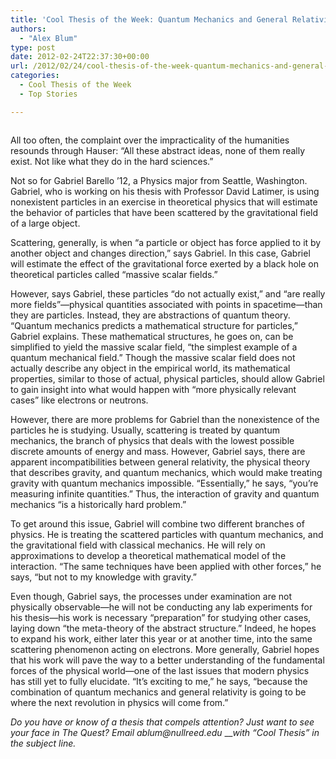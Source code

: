 ```yaml
---
title: 'Cool Thesis of the Week: Quantum Mechanics and General Relativity'
authors: 
  - "Alex Blum"
type: post
date: 2012-02-24T22:37:30+00:00
url: /2012/02/24/cool-thesis-of-the-week-quantum-mechanics-and-general-relativity/
categories:
  - Cool Thesis of the Week
  - Top Stories

---
```

<a href="http://www.reedquest.org/2012/02/cool-thesis-of-the-week-quantum-mechanics-and-general-relativity/thesisweb/" rel="attachment wp-att-1344"><img class="aligncenter size-full wp-image-1344" title="Gabriel Barello" src="https://i2.wp.com/www.reedquest.org/wp-content/uploads/2012/02/Thesisweb.jpg?resize=770%2C430" alt="" data-recalc-dims="1" /></a>

All too often, the complaint over the impracticality of the humanities resounds through Hauser: “All these abstract ideas, none of them really exist. Not like what they do in the hard sciences.”

Not so for Gabriel Barello &#8217;12, a Physics major from Seattle, Washington. Gabriel, who is working on his thesis with Professor David Latimer, is using nonexistent particles in an exercise in theoretical physics that will estimate the behavior of particles that have been scattered by the gravitational field of a large object.

Scattering, generally, is when “a particle or object has force applied to it by another object and changes direction,” says Gabriel. In this case, Gabriel will estimate the effect of the gravitational force exerted by a black hole on theoretical particles called “massive scalar fields.”

However, says Gabriel, these particles “do not actually exist,” and “are really more fields”—physical quantities associated with points in spacetime—than they are particles. Instead, they are abstractions of quantum theory. “Quantum mechanics predicts a mathematical structure for particles,” Gabriel explains. These mathematical structures, he goes on, can be simplified to yield the massive scalar field, “the simplest example of a quantum mechanical field.” Though the massive scalar field does not actually describe any object in the empirical world, its mathematical properties, similar to those of actual, physical particles, should allow Gabriel to gain insight into what would happen with “more physically relevant cases” like electrons or neutrons.

However, there are more problems for Gabriel than the nonexistence of the particles he is studying. Usually, scattering is treated by quantum mechanics, the branch of physics that deals with the lowest possible discrete amounts of energy and mass. However, Gabriel says, there are apparent incompatibilities between general relativity, the physical theory that describes gravity, and quantum mechanics, which would make treating gravity with quantum mechanics impossible. “Essentially,” he says, “you&#8217;re measuring infinite quantities.” Thus, the interaction of gravity and quantum mechanics “is a historically hard problem.”

To get around this issue, Gabriel will combine two different branches of physics. He is treating the scattered particles with quantum mechanics, and the gravitational field with classical mechanics. He will rely on approximations to develop a theoretical mathematical model of the interaction. “The same techniques have been applied with other forces,” he says, “but not to my knowledge with gravity.”

Even though, Gabriel says, the processes under examination are not physically observable—he will not be conducting any lab experiments for his thesis—his work is necessary “preparation” for studying other cases, laying down “the meta-theory of the abstract structure.” Indeed, he hopes to expand his work, either later this year or at another time, into the same scattering phenomenon acting on electrons. More generally, Gabriel hopes that his work will pave the way to a better understanding of the fundamental forces of the physical world—one of the last issues that modern physics has still yet to fully elucidate. “It&#8217;s exciting to me,” he says, “because the combination of quantum mechanics and general relativity is going to be where the next revolution in physics will come from.”

_Do you have or know of a thesis that compels attention? Just want to see your face in The Quest? Email &#x61;&#x62;&#x6c;&#x75;&#x6d;&#x40;<span class="oe_displaynone">null</span>&#x72;&#x65;&#x65;&#x64;&#x2e;&#x65;&#x64;&#x75;_ ___with “Cool Thesis” in the subject line._